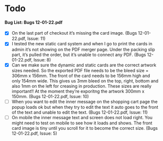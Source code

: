 # Todo

#### Bug List: Bugs 12-01-22.pdf
- [x] On the last part of checkout it’s missing the card image. (Bugs 12-01-22.pdf, Issue: 11)
- [x] I tested the new static card system and when I go to print the cards in admin it’s not showing on the PDF merger
  page. Under the packing slip part, it’s pulled the order, but it’s unable to connect any PDF. (Bugs 12-01-22.pdf,
  Issue: 8)
- [x] Can we make sure the dynamic and static cards are the correct artwork sizes needed. So the exported PDF file needs
  to be the bleed size = 306mm x 156mm. The front of the card needs to be 156mm high and only 154mm wide. This gives us
  3mm bleed on the top, right, bottom and also 1mm on the left for creasing in production. These sizes are really
  important!! At the moment they’re exporitng the artwork 300mm x 150mm. (Bugs 12-01-22.pdf, Issue: 10)
- [ ] When you want to edit the inner message on the shopping cart page the popup loads ok but when they try to edit the
  text it auto goes to the front of the text and unable to edit the text. (Bugs 12-01-22.pdf, Issue: 11)
- [ ] On mobile the inner message text and screen does not load right. You might need to test on mobile to see how it
  loads and shows. The front card image is tiny until you scroll for it to become the correct size.  (Bugs 12-01-22.pdf,
  Issue: 5)
